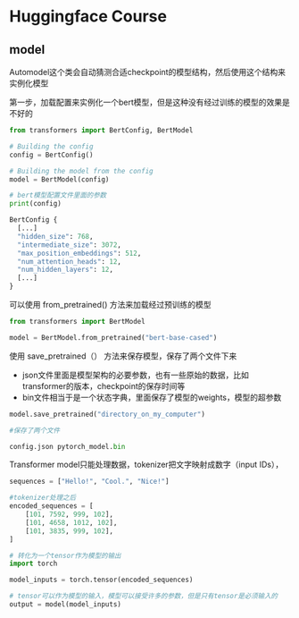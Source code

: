 # Huggingface Course



## model



Automodel这个类会自动猜测合适checkpoint的模型结构，然后使用这个结构来实例化模型



第一步，加载配置来实例化一个bert模型，但是这种没有经过训练的模型的效果是不好的

```python 
from transformers import BertConfig, BertModel

# Building the config
config = BertConfig()

# Building the model from the config
model = BertModel(config)

# bert模型配置文件里面的参数
print(config)

BertConfig {
  [...]
  "hidden_size": 768,
  "intermediate_size": 3072,
  "max_position_embeddings": 512,
  "num_attention_heads": 12,
  "num_hidden_layers": 12,
  [...]
}

```



可以使用 from_pretrained() 方法来加载经过预训练的模型

````python 
from transformers import BertModel

model = BertModel.from_pretrained("bert-base-cased")
````



使用 save_pretrained（） 方法来保存模型，保存了两个文件下来

+ json文件里面是模型架构的必要参数，也有一些原始的数据，比如transformer的版本，checkpoint的保存时间等
+ bin文件相当于是一个状态字典，里面保存了模型的weights，模型的超参数

```python
model.save_pretrained("directory_on_my_computer")

#保存了两个文件

config.json pytorch_model.bin

```



Transformer model只能处理数据，tokenizer把文字映射成数字（input IDs），

```python
sequences = ["Hello!", "Cool.", "Nice!"]

#tokenizer处理之后
encoded_sequences = [
    [101, 7592, 999, 102],
    [101, 4658, 1012, 102],
    [101, 3835, 999, 102],
]

# 转化为一个tensor作为模型的输出
import torch

model_inputs = torch.tensor(encoded_sequences)

# tensor可以作为模型的输入，模型可以接受许多的参数，但是只有tensor是必须输入的
output = model(model_inputs)

```

